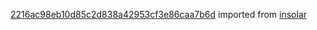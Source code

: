 [2216ac98eb10d85c2d838a42953cf3e86caa7b6d](https://github.com/insolar/insolar/commit/2216ac98eb10d85c2d838a42953cf3e86caa7b6d) imported from [insolar](https://github.com/insolar/insolar)
